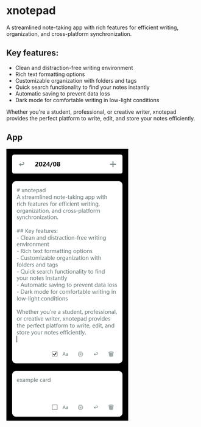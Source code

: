 # xnotepad
A streamlined note-taking app with rich features for efficient writing, organization, and cross-platform synchronization.

## Key features:
- Clean and distraction-free writing environment
- Rich text formatting options
- Customizable organization with folders and tags
- Quick search functionality to find your notes instantly
- Automatic saving to prevent data loss
- Dark mode for comfortable writing in low-light conditions

Whether you're a student, professional, or creative writer, xnotepad provides the perfect platform to write, edit, and store your notes efficiently.

## App
![App](/screenshot.png?raw=true "App")
